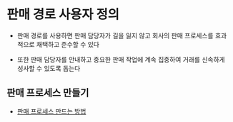 # 판매 경로 사용자 정의

 - 판매 경로를 사용하면 판매 담당자가 길을 잃지 않고 회사의 판매 프로세스를 효과적으로 채택하고 준수할 수 있다

 - 또한 판매 담당자를 안내하고 중요한 판매 작업에 계속 집중하여 거래를 신속하게 성사할 수 있도록 돕는다

## 판매 프로세스 만들기

 - [판매 프로세스 만드는 방법](https://trailhead.salesforce.com/ko/content/learn/projects/customize-a-sales-path-for-your-team/customize-a-sales-path?trailmix_creator_id=strailhead&trailmix_slug=prepare-for-your-salesforce-administrator-credential)
